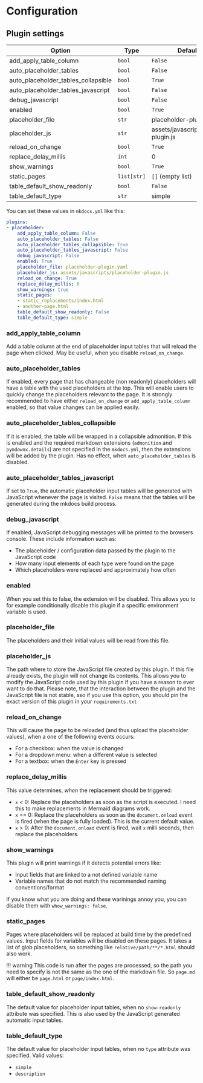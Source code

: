 # Configuration

## Plugin settings

Option | Type | Default value
---|---|---
add_apply_table_column | `bool` | `False`
auto_placeholder_tables | `bool` | `False`
auto_placeholder_tables_collapsible | `bool` | `True`
auto_placeholder_tables_javascript | `bool` | `False`
debug_javascript | `bool` | `False`
enabled | `bool` | `True`
placeholder_file | `str` | placeholder-plugin.yaml
placeholder_js | `str` | assets/javascripts/placeholder-plugin.js
reload_on_change | `bool` | `True`
replace_delay_millis | `int` | 0
show_warnings | `bool` | `True`
static_pages | `list[str]` | `[]` (empty list)
table_default_show_readonly | `bool` | `False`
table_default_type | `str` | simple

You can set these values in `mkdocs.yml` like this:

```yaml
plugins:
- placeholder:
    add_apply_table_column: False
    auto_placeholder_tables: False
    auto_placeholder_tables_collapsible: True
    auto_placeholder_tables_javascript: False
    debug_javascript: False
    enabled: True
    placeholder_file: placeholder-plugin.yaml
    placeholder_js: assets/javascripts/placeholder-plugin.js
    reload_on_change: True
    replace_delay_millis: 0
    show_warnings: true
    static_pages:
    - static_replacements/index.html
    - another-page.html
    table_default_show_readonly: False
    table_default_type: simple
```

### add_apply_table_column

Add a table column at the end of placeholder input tables that will reload the page when clicked.
May be useful, when you disable `reload_on_change`.

### auto_placeholder_tables

If enabled, every page that has changeable (non readonly) placeholders will have a table with the used placeholders at the top.
This will enable users to quickly change the placeholders relevant to the page.
It is strongly recommended to have either `reload_on_change` or `add_apply_table_column` enabled, so that value changes can be applied easily.

### auto_placeholder_tables_collapsible

If it is enabled, the table will be wrapped in a collapsible admonition.
If this is enabled and the required markdown extensions (`admonition` and `pymdownx.details`) are not specified in the `mkdocs.yml`, then the extensions will be added by the plugin.
Has no effect, when `auto_placeholder_tables` is disabled.

### auto_placeholder_tables_javascript

If set to `True`, the automatic placeholder input tables will be generated with JavaScript whenever the page is visited.
`False` means that the tables will be generated during the mkdocs build process.

### debug_javascript

If enabled, JavaScript debugging messages will be printed to the browsers console.
These include information such as:

- The placeholder / configuration data passed by the plugin to the JavaScript code
- How many input elements of each type were found on the page
- Which placeholders were replaced and approximately how often

### enabled

When you set this to false, the extension will be disabled.
This allows you to for example conditionally disable this plugin if a specific environment variable is used.

### placeholder_file

The placeholders and their initial values will be read from this file.

### placeholder_js

The path where to store the JavaScript file created by this plugin.
If this file already exists, the plugin will not change its contents.
This allows you to modify the JavaScript code used by this plugin if you have a reason to ever want to do that.
Please note, that the interaction between the plugin and the JavaScript file is not stable, sso if you use this option, you should pin the exact version of this plugin in your `requirements.txt`

### reload_on_change

This will cause the page to be reloaded (and thus upload the placeholder values), when a one of the following events occurs:

- For a checkbox: when the value is changed
- For a dropdown menu: when a different value is selected
- For a textbox: when the `Enter` key is pressed

### replace_delay_millis

This value determines, *when* the replacement should be triggered:

- `x` < 0: Replace the placeholders as soon as the script is executed. I need this to make replacements in Mermaid diagrams work.
- `x` == 0: Replace the placeholders as soon as the `document.onload` event is fired (when the page is fully loaded). This is the current default value.
- `x` > 0: After the `document.onload` event is fired, wait `x` milli seconds, then replace the placeholders.

### show_warnings

This plugin will print warnings if it detects potential errors like:

- Input fields that are linked to a not defined variable name
- Variable names that do not match the recommended naming conventions/format

If you know what you are doing and these warinings annoy you, you can disable them with `whow_warnings: false`.

### static_pages

Pages where placeholders will be replaced at build time by the predefined values.
Input fields for variables will be disabled on these pages.
It takes a list of glob placeholders, so something like `relative/path/**/*.html` should also work.

!!! warning
    This code is run after the pages are processed, so the path you need to specify is not the same as the one of the markdown file.
    So `page.md` will either be `page.html` or `page/index.html`.

### table_default_show_readonly

The default value for placeholder input tables, when no `show-readonly` attribute was specified.
This is also used by the JavaScript generated automatic input tables.

### table_default_type

The default value for placeholder input tables, when no `type` attribute was specified.
Valid values:

- `simple`
- `description`
